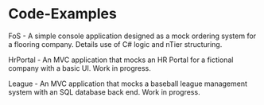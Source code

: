 # Code-Examples

FoS - A simple console application designed as a mock ordering system for a flooring company. Details use of C# logic and nTier structuring.

HrPortal - An MVC application that mocks an HR Portal for a fictional company with a basic UI. Work in progress.

League - An MVC application that mocks a baseball league management system with an SQL database back end.  Work in progress.
